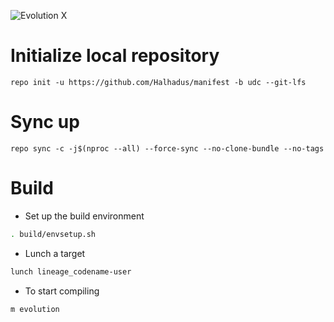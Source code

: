 ![Evolution X](https://github.com/Halhadus/manifest/raw/udc/Banner.png)

# Initialize local repository
```
repo init -u https://github.com/Halhadus/manifest -b udc --git-lfs
```

# Sync up
```
repo sync -c -j$(nproc --all) --force-sync --no-clone-bundle --no-tags
```

# Build

- Set up the build environment
```bash
. build/envsetup.sh
```

- Lunch a target
```bash
lunch lineage_codename-user
```

- To start compiling
```bash
m evolution
```
